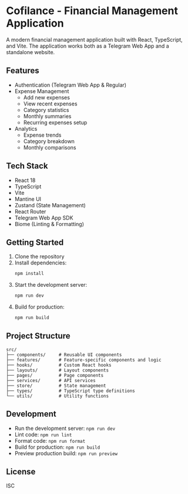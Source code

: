 # Cofilance - Financial Management Application

A modern financial management application built with React, TypeScript, and Vite. The application works both as a Telegram Web App and a standalone website.

## Features

- Authentication (Telegram Web App & Regular)
- Expense Management
  - Add new expenses
  - View recent expenses
  - Category statistics
  - Monthly summaries
  - Recurring expenses setup
- Analytics
  - Expense trends
  - Category breakdown
  - Monthly comparisons

## Tech Stack

- React 18
- TypeScript
- Vite
- Mantine UI
- Zustand (State Management)
- React Router
- Telegram Web App SDK
- Biome (Linting & Formatting)

## Getting Started

1. Clone the repository
2. Install dependencies:
   ```bash
   npm install
   ```
3. Start the development server:
   ```bash
   npm run dev
   ```
4. Build for production:
   ```bash
   npm run build
   ```

## Project Structure

```
src/
├── components/     # Reusable UI components
├── features/       # Feature-specific components and logic
├── hooks/          # Custom React hooks
├── layouts/        # Layout components
├── pages/          # Page components
├── services/       # API services
├── store/          # State management
├── types/          # TypeScript type definitions
└── utils/          # Utility functions
```

## Development

- Run the development server: `npm run dev`
- Lint code: `npm run lint`
- Format code: `npm run format`
- Build for production: `npm run build`
- Preview production build: `npm run preview`

## License

ISC
